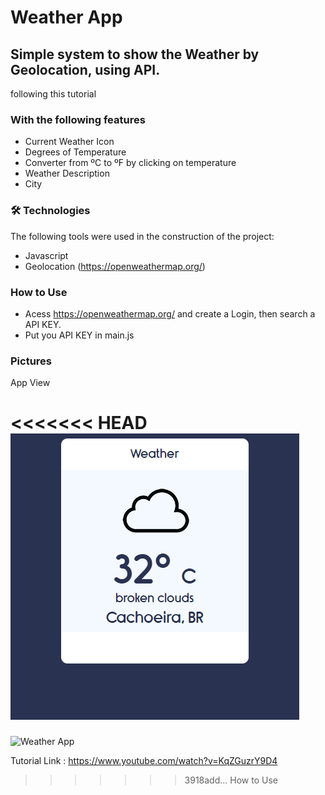 # Weather App
## Simple system to show the Weather by Geolocation, using API.



following this tutorial
### With the following features

* Current Weather Icon
* Degrees of Temperature
* Converter from ºC to ºF by clicking on temperature
* Weather Description
* City

### 🛠 Technologies

The following tools were used in the construction of the project:

* Javascript
* Geolocation (https://openweathermap.org/)

### How to Use

* Acess https://openweathermap.org/ and create a Login, then search a API KEY.
* Put you API KEY in main.js  

### Pictures 
  App View

<<<<<<< HEAD
  <img alt="Weather App" title="#Weather App" src="images/weather-app.png" />
=======
  <img alt="Weather App" title="#Weather App" src="./images/weather.app.png" />

  Tutorial Link : https://www.youtube.com/watch?v=KqZGuzrY9D4
>>>>>>> 3918add...  How to Use
